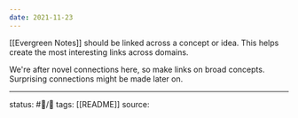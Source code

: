 ```yaml
---
date: 2021-11-23
---
```

[[Evergreen Notes]] should be linked across a concept or idea. This helps create the most interesting links across domains.

We're after novel connections here, so make links on broad concepts. Surprising connections might be made later on.
___
status: #🌲/📝
tags: [[README]]
source: 